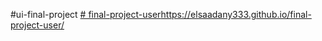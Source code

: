 #ui-final-project
[# final-project-user](https://elsaadany333.github.io/final-project-user/)https://elsaadany333.github.io/final-project-user/
